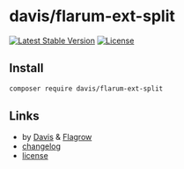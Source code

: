 # davis/flarum-ext-split

[![Latest Stable Version](https://poser.pugx.org/davis/flarum-ext-split/v/stable)][packagist-link] [![License](https://poser.pugx.org/davis/flarum-ext-split/license)][packagist-link]


## Install

```bash
composer require davis/flarum-ext-split
```

## Links

- by [Davis](https://github.com/dav-is) & [Flagrow](https://github.com/flagrow)
- [changelog](changelog.md)
- [license](license.md)

[packagist-link]: https://packagist.org/packages/davis/flarum-ext-split
